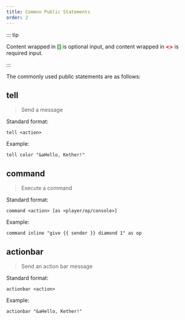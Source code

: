 ```yaml
---
title: Common Public Statements
order: 2
---
```


::: tip

Content wrapped in <span style="color: green;">**[]**</span> is optional input, and content wrapped in <span style="color: red;">**<>**</span> is required input.

:::

The commonly used public statements are as follows:

## tell <badge text="Public Statement" type="tip"/>

> Send a message

Standard format:

```kether
tell <action>
```

Example:

```kether
tell color "&aHello, Kether!"
```

## command <badge text="Public Statement" type="tip"/>

> Execute a command

Standard format:

```kether
command <action> [as <player/op/console>]
```

Example:

```kether
command inline "give {{ sender }} diamond 1" as op
```

## actionbar <badge text="Public Statement" type="tip"/>

> Send an action bar message

Standard format:

```kether
actionbar <action>
```

Example:

```kether
actionbar "&aHello, Kether!"
``` 